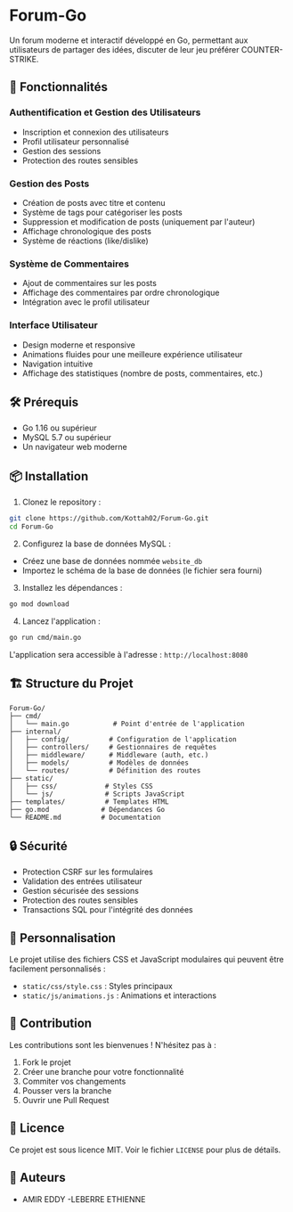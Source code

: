 # Forum-Go

Un forum moderne et interactif développé en Go, permettant aux utilisateurs de partager des idées, discuter de leur jeu préférer COUNTER-STRIKE.

## 🚀 Fonctionnalités

### Authentification et Gestion des Utilisateurs
- Inscription et connexion des utilisateurs
- Profil utilisateur personnalisé
- Gestion des sessions
- Protection des routes sensibles

### Gestion des Posts
- Création de posts avec titre et contenu
- Système de tags pour catégoriser les posts
- Suppression et modification de posts (uniquement par l'auteur)
- Affichage chronologique des posts
- Système de réactions (like/dislike)

### Système de Commentaires
- Ajout de commentaires sur les posts
- Affichage des commentaires par ordre chronologique
- Intégration avec le profil utilisateur

### Interface Utilisateur
- Design moderne et responsive
- Animations fluides pour une meilleure expérience utilisateur
- Navigation intuitive
- Affichage des statistiques (nombre de posts, commentaires, etc.)

## 🛠️ Prérequis

- Go 1.16 ou supérieur
- MySQL 5.7 ou supérieur
- Un navigateur web moderne

## 📦 Installation

1. Clonez le repository :
```bash
git clone https://github.com/Kottah02/Forum-Go.git
cd Forum-Go
```

2. Configurez la base de données MySQL :
- Créez une base de données nommée `website_db`
- Importez le schéma de la base de données (le fichier sera fourni)

3. Installez les dépendances :
```bash
go mod download
```

4. Lancez l'application :
```bash
go run cmd/main.go
```

L'application sera accessible à l'adresse : `http://localhost:8080`

## 🏗️ Structure du Projet

```
Forum-Go/
├── cmd/
│   └── main.go           # Point d'entrée de l'application
├── internal/
│   ├── config/          # Configuration de l'application
│   ├── controllers/     # Gestionnaires de requêtes
│   ├── middleware/      # Middleware (auth, etc.)
│   ├── models/          # Modèles de données
│   └── routes/          # Définition des routes
├── static/
│   ├── css/            # Styles CSS
│   └── js/             # Scripts JavaScript
├── templates/          # Templates HTML
├── go.mod             # Dépendances Go
└── README.md          # Documentation
```

## 🔒 Sécurité

- Protection CSRF sur les formulaires
- Validation des entrées utilisateur
- Gestion sécurisée des sessions
- Protection des routes sensibles
- Transactions SQL pour l'intégrité des données

## 🎨 Personnalisation

Le projet utilise des fichiers CSS et JavaScript modulaires qui peuvent être facilement personnalisés :
- `static/css/style.css` : Styles principaux
- `static/js/animations.js` : Animations et interactions

## 🤝 Contribution

Les contributions sont les bienvenues ! N'hésitez pas à :
1. Fork le projet
2. Créer une branche pour votre fonctionnalité
3. Commiter vos changements
4. Pousser vers la branche
5. Ouvrir une Pull Request

## 📝 Licence

Ce projet est sous licence MIT. Voir le fichier `LICENSE` pour plus de détails.

## 👥 Auteurs

- AMIR EDDY -LEBERRE ETHIENNE